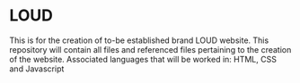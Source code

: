 # LOUD
This is for the creation of to-be established brand LOUD website.
This repository will contain all files and referenced files pertaining to the creation of the website.
Associated languages that will be worked in: HTML, CSS and Javascript
